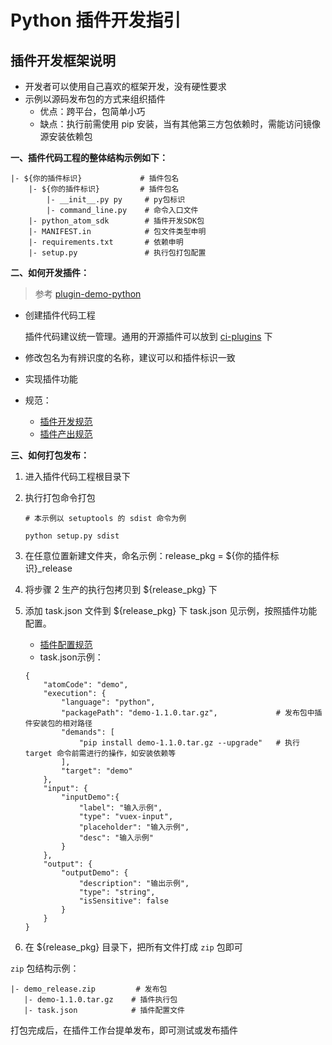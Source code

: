# Python 插件开发指引

## 插件开发框架说明 <a id="%E6%8F%92%E4%BB%B6%E5%BC%80%E5%8F%91%E6%A1%86%E6%9E%B6%E8%AF%B4%E6%98%8E"></a>

* 开发者可以使用自己喜欢的框架开发，没有硬性要求
* 示例以源码发布包的方式来组织插件
  * 优点：跨平台，包简单小巧
  * 缺点：执行前需使用 pip 安装，当有其他第三方包依赖时，需能访问镜像源安装依赖包

**一、插件代码工程的整体结构示例如下：**

```text
|- ${你的插件标识}             # 插件包名
    |- ${你的插件标识}         # 插件包名
        |- __init__.py py     # py包标识
        |- command_line.py    # 命令入口文件
    |- python_atom_sdk        # 插件开发SDK包
    |- MANIFEST.in            # 包文件类型申明
    |- requirements.txt       # 依赖申明
    |- setup.py               # 执行包打包配置
```

**二、如何开发插件：**

> 参考 [plugin-demo-python](https://github.com/ci-plugins/plugin-demo-python)

* 创建插件代码工程

  插件代码建议统一管理。通用的开源插件可以放到 [ci-plugins](https://github.com/ci-plugins) 下

* 修改包名为有辨识度的名称，建议可以和插件标识一致
* 实现插件功能
* 规范：
  * [插件开发规范](vscode-webview-resource://3f6fc6ee-8541-4ba2-969a-1a7624756a26/file///Users/zhaozhihui/Downloads/ci-plugins-wiki/specification/plugin_dev.md)
  * [插件产出规范](vscode-webview-resource://3f6fc6ee-8541-4ba2-969a-1a7624756a26/file///Users/zhaozhihui/Downloads/ci-plugins-wiki/specification/plugin_output.md)

**三、如何打包发布：**

1. 进入插件代码工程根目录下
2. 执行打包命令打包

   ```text
   # 本示例以 setuptools 的 sdist 命令为例

   python setup.py sdist
   ```

3. 在任意位置新建文件夹，命名示例：release\_pkg = ${你的插件标识}\_release
4. 将步骤 2 生产的执行包拷贝到 ${release\_pkg} 下
5. 添加 task.json 文件到 ${release\_pkg} 下 task.json 见示例，按照插件功能配置。

   * [插件配置规范](vscode-webview-resource://3f6fc6ee-8541-4ba2-969a-1a7624756a26/file///Users/zhaozhihui/Downloads/ci-plugins-wiki/specification/plugin_config.md)
   * task.json示例：

   ```text
   {
       "atomCode": "demo",
       "execution": {
           "language": "python",
           "packagePath": "demo-1.1.0.tar.gz",             # 发布包中插件安装包的相对路径
           "demands": [
               "pip install demo-1.1.0.tar.gz --upgrade"   # 执行 target 命令前需进行的操作，如安装依赖等
           ],
           "target": "demo"
       },
       "input": {
           "inputDemo":{
               "label": "输入示例",  
               "type": "vuex-input",
               "placeholder": "输入示例",
               "desc": "输入示例"
           }
       },
       "output": {
           "outputDemo": {
               "description": "输出示例",
               "type": "string",
               "isSensitive": false
           }
       }
   }

   ```

6. 在 ${release\_pkg} 目录下，把所有文件打成 `zip` 包即可

`zip` 包结构示例：

```text
|- demo_release.zip         # 发布包
   |- demo-1.1.0.tar.gz    # 插件执行包
   |- task.json            # 插件配置文件
```

打包完成后，在插件工作台提单发布，即可测试或发布插件

